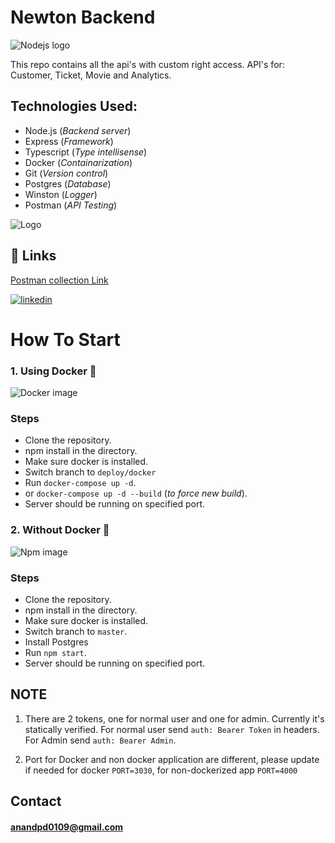 

# Newton Backend
![Nodejs logo](https://plugins.jetbrains.com/files/6098/351655/icon/pluginIcon.svg)

This repo contains all the api's with custom right access.
API's for: Customer, Ticket, Movie and Analytics.

## Technologies Used:
- Node.js (*Backend server*)
- Express (*Framework*)
- Typescript (*Type intellisense*)
- Docker (*Containarization*)
- Git (*Version control*)
- Postgres (*Database*)
- Winston (*Logger*)
- Postman (*API Testing*)






![Logo](https://newtonclassroom.com/wp-content/uploads/2022/07/Logo-Light@3x.png)

## 🔗 Links

[Postman collection Link](https://api.postman.com/collections/18253477-5bf2d0d6-2c89-4bf3-88ca-36454ee4eb7f?access_key=PMAT-01H3SXF77SKM22VENT3HFDPE45)

[![linkedin](https://img.shields.io/badge/linkedin-0A66C2?style=for-the-badge&logo=linkedin&logoColor=white)](https://www.linkedin.com/in/ananddpd)

# How To Start

### 1. Using Docker 🐳
![Docker image](https://www.docker.com/wp-content/uploads/2022/03/vertical-logo-monochromatic.png)

### Steps
- Clone the repository.
- npm install in the directory.
- Make sure docker is installed.
- Switch branch to ```deploy/docker```
- Run ```docker-compose up -d```.
- or ```docker-compose up -d --build``` (*to force new build*).
- Server should be running on specified port.

### 2. Without Docker 🔧
![Npm image](https://www.liblogo.com/img-logo/max/np8797nb9e-npm-logo-npm-logo-png-transparent-amp-svg-vector-freebie-supply.png)
### Steps
- Clone the repository.
- npm install in the directory.
- Make sure docker is installed.
- Switch branch to ```master```.
- Install Postgres
- Run ```npm start```.
- Server should be running on specified port.

## NOTE
1. There are 2 tokens, one for normal user and one for admin.
Currently it's statically verified.
For normal user send ```auth: Bearer Token``` in headers. For Admin send ```auth: Bearer Admin```.

2. Port for Docker and non docker application are different, please update if needed for docker ```PORT=3030```, for non-dockerized app ```PORT=4000```







## Contact
#### anandpd0109@gmail.com
